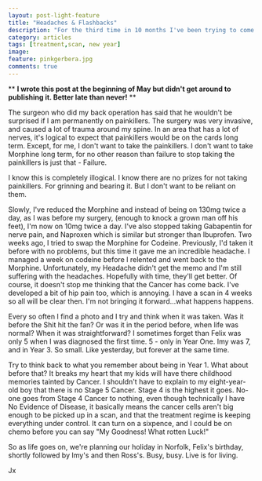 ```yaml
---
layout: post-light-feature
title: "Headaches & Flashbacks"
description: "For the third time in 10 months I've been trying to come off Morphine."
category: articles
tags: [treatment,scan, new year]
image:
feature: pinkgerbera.jpg
comments: true
---
```


** __I wrote this post at the beginning of May but didn't get around to publishing it.  Better late than never!__ **

The surgeon who did my back operation has said that he wouldn't be surprised if I am permanently on painkillers.  The surgery was very invasive, and caused a lot of trauma around my spine.  In an area that has a lot of nerves, it's logical to expect that painkillers would be on the cards long term.  Except, for me, I don't want to take the painkillers.  I don't want to take Morphine long term, for no other reason than failure to stop taking the painkillers is just that - Failure.

I know this is completely illogical.  I know there are no prizes for not taking painkillers.  For grinning and bearing it.  But I don't want to be reliant on them.

Slowly, I've reduced the Morphine and instead of being on 130mg twice a day, as I was before my surgery, (enough to knock a grown man off his feet), I'm now on 10mg twice a day.  I've also stopped taking Gabapentin for nerve pain, and Naproxen which is similar but stronger than Ibuprofen.  Two weeks ago, I tried to swap the Morphine for Codeine.  Previously, I'd taken it before with no problems, but this time it gave me an incredible headache.  I managed a week on codeine before I relented and went back to the Morphine.  Unfortunately, my Headache didn't get the memo and I'm still suffering with the headaches.  Hopefully with time, they'll get better.  Of course, it doesn't stop me thinking that the Cancer has come back.  I've developed a bit of hip pain too, which is annoying.  I have a scan in 4 weeks so all will be clear then.  I'm not bringing it forward...what happens happens.

Every so often I find a photo and I try and think when it was taken.  Was it before the Shit hit the fan?  Or was it in the period before, when life was normal?  When it was straightforward?  I sometimes forget than Felix was only 5 when I was diagnosed the first time.  5 -  only in Year One.  Imy was 7, and in Year 3.  So small.  Like yesterday, but forever at the same time.

Try to think back to what you remember about being in Year 1.  What about before that?  It breaks my heart that my kids will have there childhood memories tainted by Cancer.  I shouldn't have to explain to my eight-year-old boy that there is no Stage 5 Cancer.  Stage 4 is the highest it goes.  No-one goes from Stage 4 Cancer to nothing, even though technically I have No Evidence of Disease, it basically means the cancer cells aren't big enough to be picked up in a scan, and that the treatment regime is keeping everything under control.  It can turn on a sixpence, and I could be on chemo before you can say "My Goodness!  What rotten Luck!"

So as life goes on, we're planning our holiday in Norfolk, Felix's birthday, shortly followed by Imy's and then Ross's.  Busy, busy.  Live is for living.

Jx
